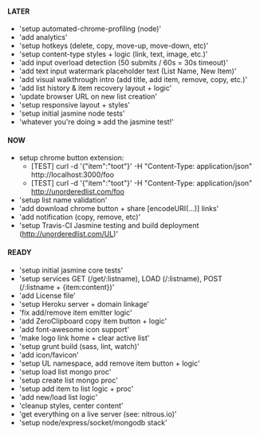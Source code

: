 #### LATER
- 'setup automated-chrome-profiling (node)'
- 'add analytics'
- 'setup hotkeys (delete, copy, move-up, move-down, etc)'
- 'setup content-type styles + logic (link, text, image, etc.)'
- 'add input overload detection (50 submits / 60s = 30s timeout)'
- 'add text input watermark placeholder text (List Name, New Item)'
- 'add visual walkthrough intro (add title, add item, remove, copy, etc.)'
- 'add list history & item recovery layout + logic'
- 'update browser URL on new list creation'
- 'setup responsive layout + styles'
- 'setup initial jasmine node tests'
- 'whatever you're doing » add the jasmine test!'


#### NOW
- setup chrome button extension:
  - [TEST] curl -d '{"item":"toot"}' -H "Content-Type: application/json" http://localhost:3000/foo
  - [TEST] curl -d '{"item":"toot"}' -H "Content-Type: application/json" http://unorderedlist.com/foo
- 'setup list name validation'
- 'add download chrome button + share [encodeURI(...)] links'
- 'add notification (copy, remove, etc)'
- 'setup Travis-CI Jasmine testing and build deployment (http://unorderedlist.com/UL)'


#### READY
- 'setup initial jasmine core tests'
- 'setup services GET (/get/:listname), LOAD (/:listname), POST (/:listname + {item:content})'
- 'add License file'
- 'setup Heroku server + domain linkage'
- 'fix add/remove item emitter logic'
- 'add ZeroClipboard copy item button + logic'
- 'add font-awesome icon support'
- 'make logo link home + clear active list'
- 'setup grunt build (sass, lint, watch)'
- 'add icon/favicon'
- 'setup UL namespace, add remove item button + logic'
- 'setup load list mongo proc'
- 'setup create list mongo proc'
- 'setup add item to list logic + proc'
- 'add new/load list logic'
- 'cleanup styles, center content'
- 'get everything on a live server (see: nitrous.io)'
- 'setup node/express/socket/mongodb stack'
